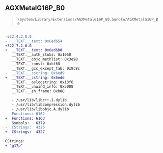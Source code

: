 ## AGXMetalG16P_B0

> `/System/Library/Extensions/AGXMetalG16P_B0.bundle/AGXMetalG16P_B0`

```diff

-322.4.2.0.0
-  __TEXT.__text: 0x6ed654
+322.7.2.0.0
+  __TEXT.__text: 0x6ed6b8
   __TEXT.__auth_stubs: 0x1050
   __TEXT.__objc_methlist: 0x3e98
   __TEXT.__const: 0xbf68
   __TEXT.__gcc_except_tab: 0x8c8c
-  __TEXT.__cstring: 0x6ed9
+  __TEXT.__cstring: 0x6ede
   __TEXT.__oslogstring: 0x13f6
   __TEXT.__unwind_info: 0x5008
   __TEXT.__eh_frame: 0xb88

   - /usr/lib/libc++.1.dylib
   - /usr/lib/libcompression.dylib
   - /usr/lib/libobjc.A.dylib
-  Functions: 6162
+  Functions: 6163
   Symbols:   6379
-  CStrings:  4326
+  CStrings:  4327
 
CStrings:
+ "g17p"

```
